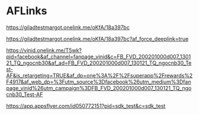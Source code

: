 # AFLinks

https://giladtestmargot.onelink.me/oKfA/18a397bc

https://giladtestmargot.onelink.me/oKfA/18a397bc?af_force_deeplink=true

https://vinid.onelink.me/T5wk?pid=facebook&af_channel=fanpage_vinid&c=FB_FVD_200201000d007_130121_TQ_ngocnb30&af_ad=FB_FVD_200201000d007_130121_TQ_ngocnb30_Test-AF&is_retargeting=TRUE&af_dp=one%3A%2F%2Fsuperapp%2Frewards%2F4917&af_web_dp=%3Futm_source%3Dfacebook%26utm_medium%3Dfanpage_vinid%26utm_campaign%3DFB_FVD_200201000d007_130121_TQ_ngocnb30_Test-AF

https://app.appsflyer.com/id050772151?pid=sdk_test&c=sdk_test
